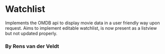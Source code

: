# Watchlist

Implements the OMDB api to display movie data in a user friendly way upon request.
Aims to implement editable watchlist, is now present as a listview but not updated properly.

### By Rens van der Veldt
